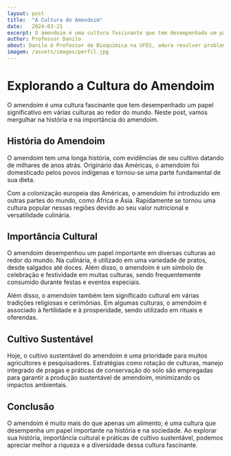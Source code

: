 ```yaml
---
layout: post
title:  "A Cultura do Amendoim"
date:   2024-03-21
excerpt: O amendoim é uma cultura fascinante que tem desempenhado um papel significativo em várias culturas ao redor do mundo. Neste post, vamos mergulhar na história e na importância do amendoim
author: Professor Danilo
about: Danilo é Professor de Bioquímica na UFES, adora resolver problemas e encontrar conexões que explicam melhor o conhecimento científico. Possui formação acadêmica em Agronomia e é autodidata em programação. Com sua esposa criou o projeto "Código Agro" que apoia a manutenção deste site.
imagem: /assets/images/perfil.jpg
---
```


# Explorando a Cultura do Amendoim

O amendoim é uma cultura fascinante que tem desempenhado um papel significativo em várias culturas ao redor do mundo. Neste post, vamos mergulhar na história e na importância do amendoim.

## História do Amendoim

O amendoim tem uma longa história, com evidências de seu cultivo datando de milhares de anos atrás. Originário das Américas, o amendoim foi domesticado pelos povos indígenas e tornou-se uma parte fundamental de sua dieta.

Com a colonização europeia das Américas, o amendoim foi introduzido em outras partes do mundo, como África e Ásia. Rapidamente se tornou uma cultura popular nessas regiões devido ao seu valor nutricional e versatilidade culinária.

## Importância Cultural

O amendoim desempenhou um papel importante em diversas culturas ao redor do mundo. Na culinária, é utilizado em uma variedade de pratos, desde salgados até doces. Além disso, o amendoim é um símbolo de celebração e festividade em muitas culturas, sendo frequentemente consumido durante festas e eventos especiais.

Além disso, o amendoim também tem significado cultural em várias tradições religiosas e cerimônias. Em algumas culturas, o amendoim é associado à fertilidade e à prosperidade, sendo utilizado em rituais e oferendas.

## Cultivo Sustentável

Hoje, o cultivo sustentável do amendoim é uma prioridade para muitos agricultores e pesquisadores. Estratégias como rotação de culturas, manejo integrado de pragas e práticas de conservação do solo são empregadas para garantir a produção sustentável de amendoim, minimizando os impactos ambientais.

## Conclusão

O amendoim é muito mais do que apenas um alimento; é uma cultura que desempenha um papel importante na história e na sociedade. Ao explorar sua história, importância cultural e práticas de cultivo sustentável, podemos apreciar melhor a riqueza e a diversidade dessa cultura fascinante.

